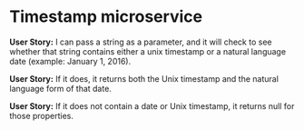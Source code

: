 # Timestamp microservice

**User Story:** I can pass a string as a parameter, and it will check to see whether that string contains either a unix timestamp or a natural language date (example: January 1, 2016).

**User Story:** If it does, it returns both the Unix timestamp and the natural language form of that date.

**User Story:** If it does not contain a date or Unix timestamp, it returns null for those properties.